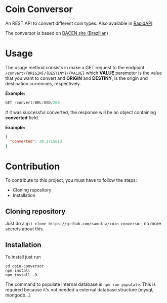 # Coin Conversor
An REST API to convert different coin types.
Also available in [RapidAPI](https://rapidapi.com/samuka/api/coin-conversor)

The conversor is based on [BACEN site (Brazilian)](https://www.bcb.gov.br/conversao)

# Usage
The usage method consists in make a GET request to the endpoint `/convert/{ORIGIN}/{DESTINY}/{VALUE}` which **VALUE** parameter is the value that you want to convert and **ORIGIN** and **DESTINY**, is the origin and destination currencies, respectively.

**Example:**
```js
GET /convert/BRL/USD/200
```
If it was successful converted, the response will be an object containing **converted** field.

**Example:**
```json
{
  "converted": 38.1715813
}
```

# Contribution
To contribute to this project, you must have to follow the steps:
- Cloning repository
- Installation
## Cloning repository
Just do a `git clone https://github.com/samuk-a/coin-conversor`, no more secrets about this.
## Installation
To install just run
```
cd coin-conversor
npm install
npm install -D
```
The command to populate internal database is `npm run populate`.
This is required because it's not needed a external database structure (mysql, mongodb...)